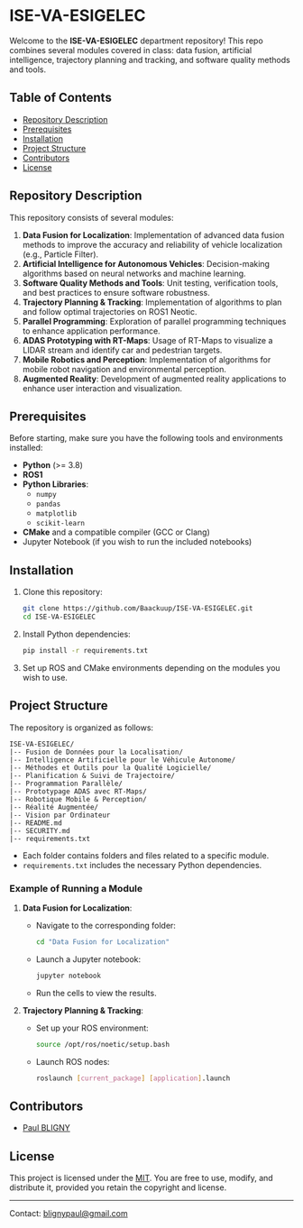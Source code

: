 # ISE-VA-ESIGELEC

Welcome to the **ISE-VA-ESIGELEC** department repository! This repo combines several modules covered in class: data fusion, artificial intelligence, trajectory planning and tracking, and software quality methods and tools.

## Table of Contents

- [Repository Description](#repository-description)
- [Prerequisites](#prerequisites)
- [Installation](#installation)
- [Project Structure](#project-structure)
- [Contributors](#contributors)
- [License](#license)

## Repository Description

This repository consists of several modules:

1. **Data Fusion for Localization**: Implementation of advanced data fusion methods to improve the accuracy and reliability of vehicle localization (e.g., Particle Filter).
2. **Artificial Intelligence for Autonomous Vehicles**: Decision-making algorithms based on neural networks and machine learning.
3. **Software Quality Methods and Tools**: Unit testing, verification tools, and best practices to ensure software robustness.
4. **Trajectory Planning & Tracking**: Implementation of algorithms to plan and follow optimal trajectories on ROS1 Neotic.
5. **Parallel Programming**: Exploration of parallel programming techniques to enhance application performance.
6. **ADAS Prototyping with RT-Maps**: Usage of RT-Maps to visualize a LIDAR stream and identify car and pedestrian targets.
7. **Mobile Robotics and Perception**: Implementation of algorithms for mobile robot navigation and environmental perception.
8. **Augmented Reality**: Development of augmented reality applications to enhance user interaction and visualization.

## Prerequisites

Before starting, make sure you have the following tools and environments installed:

- **Python** (>= 3.8)
- **ROS1**
- **Python Libraries**:
  - `numpy`
  - `pandas`
  - `matplotlib`
  - `scikit-learn`
- **CMake** and a compatible compiler (GCC or Clang)
- Jupyter Notebook (if you wish to run the included notebooks)

## Installation

1. Clone this repository:
   ```bash
   git clone https://github.com/Baackuup/ISE-VA-ESIGELEC.git
   cd ISE-VA-ESIGELEC
   ```
2. Install Python dependencies:
   ```bash
   pip install -r requirements.txt
   ```
3. Set up ROS and CMake environments depending on the modules you wish to use.

## Project Structure

The repository is organized as follows:

```plaintext
ISE-VA-ESIGELEC/
|-- Fusion de Données pour la Localisation/
|-- Intelligence Artificielle pour le Véhicule Autonome/
|-- Méthodes et Outils pour la Qualité Logicielle/
|-- Planification & Suivi de Trajectoire/
|-- Programmation Parallèle/
|-- Prototypage ADAS avec RT-Maps/
|-- Robotique Mobile & Perception/
|-- Réalité Augmentée/
|-- Vision par Ordinateur
|-- README.md
|-- SECURITY.md
|-- requirements.txt
```

- Each folder contains folders and files related to a specific module.
- `requirements.txt` includes the necessary Python dependencies.

### Example of Running a Module

1. **Data Fusion for Localization**:
   - Navigate to the corresponding folder:
     ```bash
     cd "Data Fusion for Localization"
     ```
   - Launch a Jupyter notebook:
     ```bash
     jupyter notebook
     ```
   - Run the cells to view the results.

2. **Trajectory Planning & Tracking**:
   - Set up your ROS environment:
     ```bash
     source /opt/ros/noetic/setup.bash
     ```
   - Launch ROS nodes:
     ```bash
     roslaunch [current_package] [application].launch
     ```

## Contributors

- [Paul BLIGNY](https://github.com/Baackuup)

## License

This project is licensed under the [MIT](LICENSE). You are free to use, modify, and distribute it, provided you retain the copyright and license.

---

Contact: blignypaul@gmail.com
